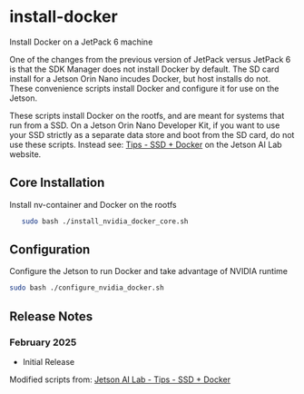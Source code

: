 # install-docker
Install Docker on a JetPack 6 machine

One of the changes from the previous version of JetPack versus JetPack 6 is that the SDK Manager does not install Docker by default. The SD card install for a Jetson Orin Nano incudes Docker, but host installs do not. These convenience scripts install Docker and configure it for use on the Jetson.

These scripts install Docker on the rootfs, and are meant for systems that run from a SSD. On a Jetson Orin Nano Developer Kit, if you want to use your SSD strictly as a separate data store and boot from the SD card, do not use these scripts. Instead see: [Tips - SSD + Docker](https://www.jetson-ai-lab.com/tips_ssd-docker.html) on the Jetson AI Lab website.


## Core Installation
 Install nv-container and Docker on the rootfs
 ```bash
    sudo bash ./install_nvidia_docker_core.sh
 ```

## Configuration
Configure the Jetson to run Docker and take advantage of NVIDIA runtime
```bash
sudo bash ./configure_nvidia_docker.sh
```

## Release Notes
### February 2025
* Initial Release

Modified scripts from: [Jetson AI Lab - Tips - SSD + Docker](https://www.jetson-ai-lab.com/tips_ssd-docker.html)
